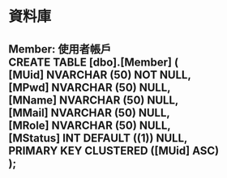 # 資料庫  
Member: 使用者帳戶  
    CREATE TABLE [dbo].[Member] (  
    [MUid]    NVARCHAR (50) NOT NULL,  
    [MPwd]    NVARCHAR (50) NULL,  
    [MName]   NVARCHAR (50) NULL,  
    [MMail]   NVARCHAR (50) NULL,  
    [MRole]   NVARCHAR (50) NULL,  
    [MStatus] INT           DEFAULT ((1)) NULL,  
    PRIMARY KEY CLUSTERED ([MUid] ASC)  
);  
-----
